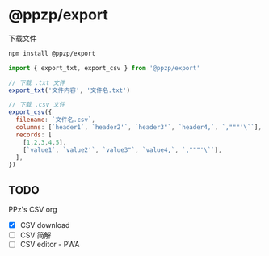 # @ppzp/export

下载文件

``` bash
npm install @ppzp/export
```

``` js
import { export_txt, export_csv } from '@ppzp/export'

// 下载 .txt 文件
export_txt('文件内容', '文件名.txt')

// 下载 .csv 文件
export_csv({
  filename: `文件名.csv`,
  columns: [`header1`, `header2'`, `header3"`, `header4,`, `,"""'\``], // 可选
  records: [
    [1,2,3,4,5],
    [`value1`, `value2'`, `value3"`, `value4,`, `,"""'\``],
  ],
})
```

## TODO
PPz's CSV org
+ [x] CSV download
+ [ ] CSV 简解
+ [ ] CSV editor - PWA
